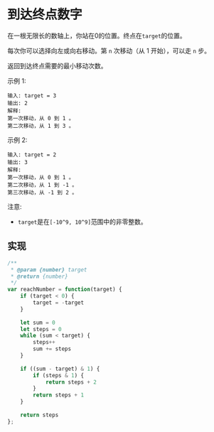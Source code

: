 # 到达终点数字
在一根无限长的数轴上，你站在0的位置。终点在`target`的位置。

每次你可以选择向左或向右移动。第 `n` 次移动（从 1 开始），可以走 `n` 步。

返回到达终点需要的最小移动次数。

示例 1:
```
输入: target = 3
输出: 2
解释:
第一次移动，从 0 到 1 。
第二次移动，从 1 到 3 。
```
示例 2:
```
输入: target = 2
输出: 3
解释:
第一次移动，从 0 到 1 。
第二次移动，从 1 到 -1 。
第三次移动，从 -1 到 2 。
```
注意:

* `target`是在`[-10^9, 10^9]`范围中的非零整数。

## 实现
```js
/**
 * @param {number} target
 * @return {number}
 */
var reachNumber = function(target) {
    if (target < 0) {
        target = -target
    }
    
    let sum = 0
    let steps = 0
    while (sum < target) {
        steps++
        sum += steps
    }
    
    if ((sum - target) & 1) {
        if (steps & 1) {
            return steps + 2
        }
        return steps + 1
    }
    
    return steps
};
```
